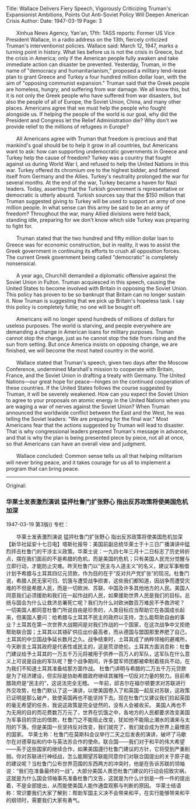 Title: Wallace Delivers Fiery Speech, Vigorously Criticizing Truman's Expansionist Ambitions, Points Out Anti-Soviet Policy Will Deepen American Crisis
Author:
Date: 1947-03-19
Page: 3

　　Xinhua News Agency, Yan'an, 17th: TASS reports: Former US Vice President Wallace, in a radio address on the 13th, fiercely criticized Truman's interventionist policies. Wallace said: March 12, 1947, marks a turning point in history. What lies before us is not the crisis in Greece, but the crisis in America; only if the American people fully awaken and take immediate action can disaster be prevented. Yesterday, Truman, in the name of "democracy and humanitarianism," proposed a military lend-lease plan to grant Greece and Turkey a four hundred million dollar loan, with the aim of "opposing communist expansion." Truman said that the Greek people are homeless, hungry, and suffering from war damage. We all know this, but it is not only the Greek people who have suffered from war disasters, but also the people of all of Europe, the Soviet Union, China, and many other places. Americans agree that we must help the people who fought alongside us. If helping the people of the world is our goal, why did the President and Congress let the Relief Administration die? Why don't we provide relief to the millions of refugees in Europe?

　　All Americans agree with Truman that freedom is precious and that mankind's goal should be to help it grow in all countries, but Americans want to ask: how can supporting undemocratic governments in Greece and Turkey help the cause of freedom? Turkey was a country that fought against us during World War I, and refused to help the United Nations in this war. Turkey offered its chromium ore to the highest bidder, and fattened itself from Germany and the Allies. Turkey's neutrality prolonged the war for several months. At the end of the war, Turkey became a haven for Nazi leaders. Today, asserting that the Turkish government is representative or democratic is utterly absurd. Turkish sources say that the $150 million that Truman suggested giving to Turkey will be used to support an army of one million people. In what sense can this army be said to be an army of freedom? Throughout the war, many Allied divisions were held back, standing idle, preparing for we don't know which side Turkey was preparing to fight for.

　　Truman stated that the two hundred and fifty million dollar loan to Greece was for economic construction, but in reality, it was to assist the Greek government in continuing its efforts to crush all opposition forces. The current Greek government being called "democratic" is completely nonsensical.

　　A year ago, Churchill demanded a diplomatic offensive against the Soviet Union in Fulton. Truman acquiesced in this speech, causing the United States to become involved with Britain in opposing the Soviet Union. This policy has proven to be so bankrupt that Britain can no longer sustain it. Now Truman is suggesting that we pick up Britain's hopeless task. I say this policy is completely futile; no one will be bought off.

　　Americans will no longer spend hundreds of millions of dollars for useless purposes. The world is starving, and people everywhere are demanding a change in American loans for military purposes. Truman cannot stop the change, just as he cannot stop the tide from rising and the sun from setting. But once America insists on opposing change, we are finished, we will become the most hated country in the world.

　　Wallace stated that Truman's speech, given two days after the Moscow Conference, undermined Marshall's mission to cooperate with Britain, France, and the Soviet Union in drafting a treaty with Germany. The United Nations—our great hope for peace—hinges on the continued cooperation of these countries. If the United States follows the course suggested by Truman, it will be severely weakened. How can you expect the Soviet Union to agree to your proposals on atomic energy in the United Nations when you are waging a war of nerves against the Soviet Union? When Truman announced the worldwide conflict between the East and the West, he was telling the Soviet leaders: "We are preparing for the final war." Most Americans fear that the actions suggested by Truman will lead to disaster. That is why congressional leaders prepared Truman's message in advance, and that is why the plan is being presented piece by piece, not all at once, so that Americans can have an overall view and judgment.

　　Wallace concluded: Common sense tells us all that helping militarism will never bring peace, and it takes courage for us all to implement a program that can bring peace.



<hr /> 

Original: 


### 华莱士发表激烈演说  猛抨杜鲁门扩张野心  指出反苏政策将使美国危机加深

1947-03-19
第3版()
专栏：

　　华莱士发表激烈演说
    猛抨杜鲁门扩张野心
    指出反苏政策将使美国危机加深
    【新华社延安十七日电】塔斯社报导：美国前副总统华莱士于十三日广播演讲中猛烈抨击杜鲁门的干涉主义政策。华莱士说：一九四七年三月十二日标志了历史转折点，摆在我们面前的不是希腊的危机，而是美国的危机；只有美国人民充分觉醒与立即行动，才能防止灾难。昨天杜鲁门以“民主与人道主义”的名义，建议军事租借计划予希腊与土耳其四亿元贷款，作为目的在于“反对共产党扩张”的现况。杜鲁门说，希腊人民无家可归、饥饿与遭受战争损害，这些我们都知道，因战争而遭受灾难的不但是希腊人民，而是一切欧洲、苏联、中国及许多其他地方的人民。美国人同意我们必须援助和我们在一起作战的人民，如果援助世界人民是我们的目标。总统与国会为什么让救济总署死亡呢？我们为什么对欧洲数百万难民不予救济呢？
    一切美国人都同意杜鲁门所说自由是珍贵的，人类目标应当帮助它在各国成长起来，但美国人要问：给希腊与土耳其不民主的政府以支持，怎么能帮助自由的事业？土耳其在第一次世界大战期间是对我们作战的一个国家，在这次战争中又拒绝帮助联合国；土耳其以其铬矿供应出价最高者，而从德国与盟国那里养肥了自己，土耳其的中立国战争延长数月之久。战争结束时，土耳其成了纳粹领袖的避难所，今天断言土耳其政府是代表性或民主的，这是荒谬绝伦。土耳其方面消息称：杜鲁门建议给予土耳其的一万五千万元将被用于供养一百万人的军队，这军队在什么意义上可说是自由的军队呢？整个战争期间，许多盟军师团都被牵制着按兵不动，在为我们不知道土耳其准备给那方面作战。
    杜鲁门讲明与希腊的二万五千万元贷款是为了经济建设，但实际是协助希腊政府继续其摧残一切反对力量的努力。目前希腊政府是“民主的”，这说法完全无稽。
    一年前，邱吉尔在福尔顿要求对苏联进行外交攻势，杜鲁门默认了这一演讲，以使美国卷入了和英国一起反对苏联，这政策已证明是那么破产，致使英国再也不能坚持下去。现在杜鲁门又建议我们捡起英国的毫无希望的任务，我说这政策是完全徒然的，没有人会被收买。
    美国人再也不为无用的目的而花费数万万元了，世界在饥饿之中，各地方的人民都要求改变美国为军事目的贷出的借款，杜鲁门之不能阻止改变，犹如他不能阻止潮水的涌来与太阳的下落。但是美国一旦坚持反对改变，我们就完了，我们就会成为世界上最憎恶的国家。
    华莱士称：杜鲁门在莫斯科会议举行二天之后发表的演讲，破坏了马歇尔在对德草拟和约中与英法苏合作的使命。联合国——我们对于和平的伟大希望——系于这些国家的继续合作，如果美国遵行杜鲁门建议的方针，它将受到严重削弱。你对苏联进行神经战，怎么能期望苏联能同意你们对联合国提出的关于原子能的建议呢？当杜鲁门公布世界范围的东西两方的冲突时，他是在告诉苏联的领袖说：“我们在准备最终的一战”。大部分美国人畏恐杜鲁门建议的行动会招致灾祸，这就是为什么国会领袖事先准备杜鲁门文告，这就是为什么计划是一件一件的提出着，不是全部提出，从而能使美国人能作通盘观察与判断的原因。
    华莱士结语称：常识要我们大家了解到：帮助军国主义决不会带来和平，在实行能够带来和平的纲领时，需要我们大家有勇气。
